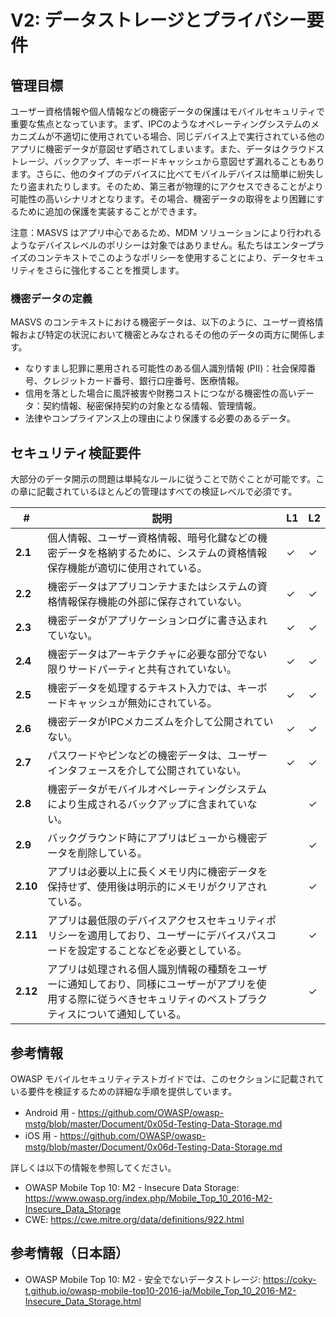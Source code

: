 # V2: データストレージとプライバシー要件

## 管理目標

ユーザー資格情報や個人情報などの機密データの保護はモバイルセキュリティで重要な焦点となっています。まず、IPCのようなオペレーティングシステムのメカニズムが不適切に使用されている場合、同じデバイス上で実行されている他のアプリに機密データが意図せず晒されてしまいます。また、データはクラウドストレージ、バックアップ、キーボードキャッシュから意図せず漏れることもあります。さらに、他のタイプのデバイスに比べてモバイルデバイスは簡単に紛失したり盗まれたりします。そのため、第三者が物理的にアクセスできることがより可能性の高いシナリオとなります。その場合、機密データの取得をより困難にするために追加の保護を実装することができます。

注意：MASVS はアプリ中心であるため、MDM ソリューションにより行われるようなデバイスレベルのポリシーは対象ではありません。私たちはエンタープライズのコンテキストでこのようなポリシーを使用することにより、データセキュリティをさらに強化することを推奨します。

### 機密データの定義

MASVS のコンテキストにおける機密データは、以下のように、ユーザー資格情報および特定の状況において機密とみなされるその他のデータの両方に関係します。

- なりすまし犯罪に悪用される可能性のある個人識別情報 (PII)：社会保障番号、クレジットカード番号、銀行口座番号、医療情報。
- 信用を落とした場合に風評被害や財務コストにつながる機密性の高いデータ：契約情報、秘密保持契約の対象となる情報、管理情報。
- 法律やコンプライアンス上の理由により保護する必要のあるデータ。

## セキュリティ検証要件

大部分のデータ開示の問題は単純なルールに従うことで防ぐことが可能です。この章に記載されているほとんどの管理はすべての検証レベルで必須です。

| # | 説明 | L1 | L2 |
| --- | --- | --- | --- |
| **2.1** | 個人情報、ユーザー資格情報、暗号化鍵などの機密データを格納するために、システムの資格情報保存機能が適切に使用されている。 | ✓ | ✓ |
| **2.2** | 機密データはアプリコンテナまたはシステムの資格情報保存機能の外部に保存されていない。 | ✓ | ✓ |
| **2.3** | 機密データがアプリケーションログに書き込まれていない。 | ✓ | ✓ |
| **2.4** | 機密データはアーキテクチャに必要な部分でない限りサードパーティと共有されていない。 | ✓ | ✓ |
| **2.5** | 機密データを処理するテキスト入力では、キーボードキャッシュが無効にされている。 | ✓ | ✓ |
| **2.6** | 機密データがIPCメカニズムを介して公開されていない。 | ✓ | ✓ |
| **2.7** | パスワードやピンなどの機密データは、ユーザーインタフェースを介して公開されていない。 | ✓ | ✓ |
| **2.8** | 機密データがモバイルオペレーティングシステムにより生成されるバックアップに含まれていない。 |   | ✓ |
| **2.9** | バックグラウンド時にアプリはビューから機密データを削除している。 |  | ✓ |
| **2.10** | アプリは必要以上に長くメモリ内に機密データを保持せず、使用後は明示的にメモリがクリアされている。 |  | ✓ |
| **2.11** | アプリは最低限のデバイスアクセスセキュリティポリシーを適用しており、ユーザーにデバイスパスコードを設定することなどを必要としている。 |  | ✓ |
| **2.12** | アプリは処理される個人識別情報の種類をユーザーに通知しており、同様にユーザーがアプリを使用する際に従うべきセキュリティのベストプラクティスについて通知している。 |  | ✓ |

## 参考情報

OWASP モバイルセキュリティテストガイドでは、このセクションに記載されている要件を検証するための詳細な手順を提供しています。

- Android 用 - https://github.com/OWASP/owasp-mstg/blob/master/Document/0x05d-Testing-Data-Storage.md
- iOS 用 - https://github.com/OWASP/owasp-mstg/blob/master/Document/0x06d-Testing-Data-Storage.md

詳しくは以下の情報を参照してください。

- OWASP Mobile Top 10: M2  - Insecure Data Storage: https://www.owasp.org/index.php/Mobile_Top_10_2016-M2-Insecure_Data_Storage
- CWE: https://cwe.mitre.org/data/definitions/922.html

## 参考情報（日本語）

- OWASP Mobile Top 10: M2  - 安全でないデータストレージ: https://coky-t.github.io/owasp-mobile-top10-2016-ja/Mobile_Top_10_2016-M2-Insecure_Data_Storage.html
